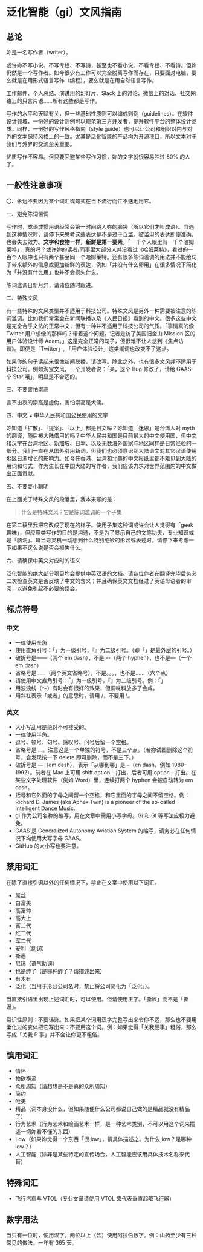 # 泛化智能（gi）文风指南


## 总论

妳是一名写作者（writer）。

或许妳不写小说、不写专栏、不写诗，甚至也不看小说、不看专栏、不看诗。但妳仍然是一个写作者。如今很少有工作可以完全脱离写作而存在，只要面对电脑，要么就是在用形式语言写作（编程），要么就是在用自然语言写作。

工作邮件、个人总结、演讲用的幻灯片、Slack 上的讨论、微信上的对话、社交网络上的只言片语……所有这些都是写作。

写作的水平和天赋有关，但一些基础性原则可以编成则例（guidelines）。在软件设计领域，一份好的设计则例可以规范第三方开发者，提升软件平台的整体设计品质。同样，一份好的写作风格指南（style guide）也可以让公司和组织对内与对外的文本保持风格上的一致。尤其是泛化智能的产品均为开源项目，所以文本对于我们与外界的交流至关重要。

优质写作不容易。但只要回避某些写作习惯，妳的文字就很容易胜过 80% 的人了。


## 一般性注意事项

〇、永远不要因为某个词汇或句式在当下流行而忙不迭地用它。

一、避免陈词滥调

写作时，成语或惯用语经常会第一时间跳入妳的脑袋（所以它们才叫成语）。当遇到这种情况时，请停下来思考这些表达是不是过于泛滥。被滥用的表达即便准确，也会失去效力。**文字和食物一样，新鲜是第一要素**。「一千个人眼里有一千个哈姆莱特」，真的吗？或许妳的读者/同事里大部分人并没看过《哈姆莱特》，看过的一百个人眼中也只有两个甚至同一个哈姆莱特。还有很多陈词滥调的用法并不能给句子带来额外的信息或更加新鲜的表达，例如「并没有什么卵用」在很多情况下简化为「并没有什么用」也并不会损失什么。

陈词滥调日新月异，请诸位随时跟进。

二、特殊文风

有一些特殊的文风类型并不适用于科技公司。特殊文风是另外一种需要被注意的陈词滥调。比如我们常常会在新闻联播以及《人民日报》看到的中文。很多这些中文是完全合乎文法的正常中文，但有一种并不适用于科技公司的气质。「事情真的像 Twitter 用户想像的那样吗？带着这个问题，记者走访了美国旧金山 Mission 区的用户体验设计师 Adam。」这是完全正常的句子，但很难不让人想到《焦点访谈》。即便是「Twitter」, 「用户体验设计」这类潮词也改变不了这点。

如果你的句子读起来很像新闻联播，请改写。除此之外，也有很多文风并不适用于科技公司。例如淘宝文风，一个开发者说：「亲，这个 Bug 修改了，请给 GAAS 个 Star 哦」，明显是不合适的。

三、不要害怕崇高

言不由衷的崇高是虚伪，害怕崇高是犬儒。

四、中文 ≠ 中华人民共和国公民使用的文字

妳知道「扩散」、「提案」、「以上」都是日文吗？妳知道「迷思」是台湾人对 myth 的翻译，随后被大陆借用的吗？中华人民共和国是目前最大的中文使用国，但中文和汉字在台湾地区、新加坡、日本、以及无数海外国家与地区同样是日常经验的一部分。我们一直在从国外引用新词，但我们也必须意识到大陆语文对其它汉语使用地区日渐增长的影响力。如今在香港、台湾和北美的中文报纸里都不难见到大陆的用词和句式，作为生长在中国大陆的写作者，我们应该力求对世界范围内的中文做出正面贡献。

五、不要耍小聪明

在上面关于特殊文风的段落里，我本来写的是：

> 什么是特殊文风？它是陈词滥调的一个子集

在第二稿里我把它改成了现在的样子。使用子集这种词或许会让人觉得有「geek 趣味」，但应用类写作的目的是沟通，不是为了显示自己的文笔功夫、专业知识或是「脑洞」。每当妳灵机一动想到什么特别绝妙的形容或表述时，请停下来考虑一下如果不这么说是否会损失什么。

六、请确保中英文对应时的语义

泛化智能的绝大部分项目均会提供中英双语的文档。请各位作者在翻译完毕后务必二次检查英文是否反映了中文的含义；并且确保英文文档经过了英语母语者的审阅，以避免引起不必要的误会。


## 标点符号


### 中文
* 一律使用全角
* 使用直角引号：「」为一级引号，『』为二级引号。（即「」是最外层的引号。）
* 破折号是——（两个 em dash），不是 --（两个 hyphen），也不是—（一个 em dash）
* 省略号是……（两个英文省略号），不是。。。，也不是......（六个点）
* 请使用中文直角引号：「」为一级引号，『』为二级引号。例：「」
* 用波浪线（～）有时会有很好的效果，但调味料放多了会咸。
* 用斜杠表示「或者」的意思时，请用 /，不要用 \。


### 英文
* 大小写乱用是绝对不可接受的。
* 一律使用半角。
* 逗号、顿号、句号、感叹号、问号后留一个空格。
* 省略号是 …。注意这是一个单独的符号，不是三个点。（若妳试图删除这个符号，会发现按一下 delete 即可删除，而不是三下。）
* 破折号是 —（em dash），表示「从哪到哪」是 –（en dash，例如 1980–1992）。前者在 Mac 上可用 shift option - 打出，后者可用 option - 打出。在某些文字处理软件（例如 Word）里，连续打两个 hyphen 会被自动转为 em dash。
* 括号和它外面的字母之间留一个空格，和它里面的字母之间不留空格。例：Richard D. James (aka Aphex Twin) is a pioneer of the so-called Intelligent Dance Music.
* gi 作为公司名称的缩写，用在文章中需用小写字母。Gi 和 GI 等写法应极力避免。
* GAAS 是 Generalized Autonomy Aviation System 的缩写，请务必在任何情况下均使用大写字母 GAAS。
* GitHub 的大小写也要注意。



## 禁用词汇

在除了直接引语以外的任何情况下，禁止在文案中使用以下词汇。

* 屌丝
* 白富美
* 高富帅
* 高大上
* 富二代
* 红二代
* 军二代
* 安利（动词）
* 撕逼
* 尼玛（语气助词）
* 也是醉了（是哪种醉了？请描述出来）
* 有木有
* 泛化（当用于形容公司名时，禁止将公司简化为「泛化」）。

当直接引语里出现上述词汇时，可以使用。但请使用正字。「撕屄」而不是「撕逼」。

常识性原则：不要讳饰。如果把某个词用汉字完整写出来令你不适，那么也不要用柔化过的变体把它写出来：不要用这个词。例：如果觉得「关我屁事」粗俗，那么写成「关我 P 事」并不会让你更不粗俗。


## 慎用词汇

* 情怀
* 物欲横流
* 众所周知（请想想是不是真的众所周知）
* 简约
* 唯美
* 精品（词本身没什么，但如果随便什么公司都说自己做的是精品就没有精品了）
* 行为艺术（行为艺术和绘画艺术一样，是一种艺术类别，不可以用这个词来描述一切妳看不懂的东西）
* Low（如果妳觉得一个东西「很 low」，请具体描述之。为什么 low？是哪种 low？）
*  人工智能（除非是某些特定的宣传场合，人工智能应该用具体技术名称来代替）


## 特殊词汇

* 飞行汽车与 VTOL（专业文章请使用 VTOL 来代表垂直起降飞行器）





## 数字用法

当只有一位时，使用汉字。两位以上（含）使用阿拉伯数字。例：山药至少有三种常见的做法。一年有 365 天。



